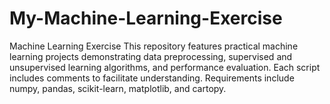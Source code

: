 # My-Machine-Learning-Exercise
Machine Learning Exercise This repository features practical machine learning projects demonstrating data preprocessing, supervised and unsupervised learning algorithms, and performance evaluation. Each script includes comments to facilitate understanding. Requirements include numpy, pandas, scikit-learn, matplotlib, and cartopy.
